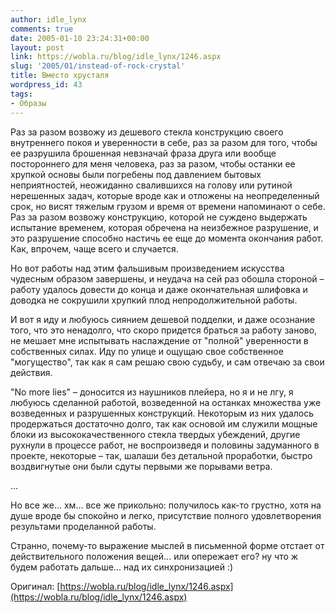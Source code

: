 ```yaml
---
author: idle_lynx
comments: true
date: 2005-01-10 23:24:31+00:00
layout: post
link: https://wobla.ru/blog/idle_lynx/1246.aspx
slug: '2005/01/instead-of-rock-crystal'
title: Вместо хрусталя
wordpress_id: 43
tags:
- Образы
---
```


Раз за разом возвожу из дешевого стекла конструкцию своего внутреннего покоя и уверенности в себе, раз за разом для того, чтобы ее разрушила брошенная невзначай фраза друга или вообще постороннего для меня человека, раз за разом, чтобы останки ее хрупкой основы были погребены под давлением бытовых неприятностей, неожиданно свалившихся на голову или рутиной нерешенных задач, которые вроде как и отложены на неопределенный срок, но висят тяжелым грузом и время от времени напоминают о себе. Раз за разом возвожу конструкцию, которой не суждено выдержать испытание временем, которая обречена на неизбежное разрушение, и это разрушение способно настичь ее еще до момента окончания работ. Как, впрочем, чаще всего и случается.

Но вот работы над этим фальшивым произведением искусства чудесным образом завершены, и неудача на сей раз обошла стороной – работу удалось довести до конца и даже окончательная шлифовка и доводка не сокрушили хрупкий плод непродолжительной работы.

И вот я иду и любуюсь сиянием дешевой подделки, и даже осознание того, что это ненадолго, что скоро придется браться за работу заново, не мешает мне испытывать наслаждение от "полной" уверенности в собственных силах. Иду по улице и ощущаю свое собственное "могущество", так как я сам решаю свою судьбу, и сам отвечаю за свои действия.

"No more lies" – доносится из наушников плейера, но я и не лгу, я любуюсь сделанной работой, возведенной на останках множества уже возведенных и разрушенных конструкций. Некоторым из них удалось продержаться достаточно долго, так как основой им служили мощные блоки из высококачественного стекла твердых убеждений, другие рухнули в процессе работ, не воспроизведя и половины задуманного в проекте, некоторые – так, шалаши без детальной проработки, быстро воздвигнутые они были сдуты первыми же порывами ветра.

...

Но все же... хм... все же прикольно: получилось как-то грустно, хотя на душе вроде бы спокойно и легко, присутствие полного удовлетворения результами проделанной работы.

Странно, почему-то выражение мыслей в письменной форме отстает от действительного положения вещей... или опережает его? ну что ж будем работать дальше... над их синхронизацией :)

Оригинал: [https://wobla.ru/blog/idle_lynx/1246.aspx](https://wobla.ru/blog/idle_lynx/1246.aspx)
